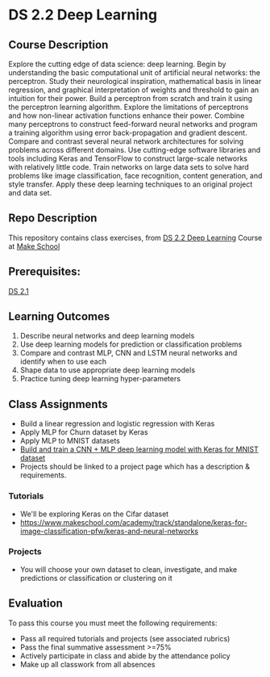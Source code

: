 # DS 2.2 Deep Learning 

## Course Description

Explore the cutting edge of data science: deep learning. Begin by understanding the basic computational unit of artificial neural networks: the perceptron. Study their neurological inspiration, mathematical basis in linear regression, and graphical interpretation of weights and threshold to gain an intuition for their power. Build a perceptron from scratch and train it using the perceptron learning algorithm. Explore the limitations of perceptrons and how non-linear activation functions enhance their power. Combine many perceptrons to construct feed-forward neural networks and program a training algorithm using error back-propagation and gradient descent. Compare and contrast several neural network architectures for solving problems across different domains. Use cutting-edge software libraries and tools including Keras and TensorFlow to construct large-scale networks with relatively little code. Train networks on large data sets to solve hard problems like image classification, face recognition, content generation, and style transfer. Apply these deep learning techniques to an original project and data set.

## Repo Description

This repository contains class exercises, from [DS 2.2 Deep Learning](https://github.com/Make-School-Courses/DS-2.2-Deep-Learning)
Course at [Make School](https://github.com/Make-School-Courses)

## Prerequisites:  

[DS 2.1](https://github.com/Make-School-Courses/DS-2.1-Machine-Learning)

## Learning Outcomes

1. Describe neural networks and deep learning models
1. Use deep learning models for prediction or classification problems
1. Compare and contrast MLP, CNN and LSTM neural networks and identify when to use each
1. Shape data to use appropriate deep learning models
1. Practice tuning deep learning hyper-parameters


## Class Assignments

- Build a linear regression and logistic regression with Keras
- Apply MLP for Churn dataset by Keras
- Apply MLP to MNIST datasets
- [Build and train a CNN + MLP deep learning model with Keras for MNIST dataset](https://github.com/Make-School-Courses/DS-2.2-Deep-Learning/blob/master/Assignments/CNN_assignment.ipynb)
- Projects should be linked to a project page which has a description & requirements.

### Tutorials
- We'll be exploring Keras on the Cifar dataset
- https://www.makeschool.com/academy/track/standalone/keras-for-image-classification-pfw/keras-and-neural-networks

### Projects
- You will choose your own dataset to clean, investigate, and make predictions or classification or clustering on it


## Evaluation

To pass this course you must meet the following requirements:

- Pass all required tutorials and projects (see associated rubrics)
- Pass the final summative assessment >=75%
- Actively participate in class and abide by the attendance policy
- Make up all classwork from all absences